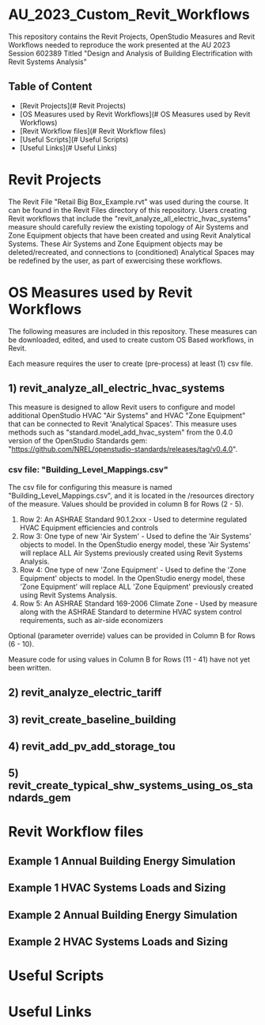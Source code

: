 # AU_2023_Custom_Revit_Workflows
This repository contains the Revit Projects, OpenStudio Measures and Revit Workflows needed to reproduce the work presented at the AU 2023 Session 602389 Titled "Design and Analysis of Building Electrification with Revit Systems Analysis" 

## Table of Content 

* [Revit Projects](# Revit Projects)
* [OS Measures used by Revit Workflows](# OS Measures used by Revit Workflows)
* [Revit Workflow files](# Revit Workflow files)
* [Useful Scripts](# Useful Scripts)
* [Useful Links](# Useful Links)

# Revit Projects

The Revit File "Retail Big Box_Example.rvt" was used during the course. It can be found in the Revit Files directory of this repository. 
Users creating Revit workflows that include the "revit_analyze_all_electric_hvac_systems" measure should carefully review the
existing topology of Air Systems and Zone Equipment objects that have been created and using Revit Analytical Systems.
These Air Systems and Zone Equipment objects may be deleted/recreated, and connections to (conditioned) Analytical Spaces may
be redefined by the user, as part of exwercising these workflows.    

# OS Measures used by Revit Workflows

The following measures are included in this repository. These measures can be downloaded, edited, and used to create custom OS Based workflows, in Revit. 

Each measure requires the user to create (pre-process) at least (1) csv file.

## 1) revit_analyze_all_electric_hvac_systems

This measure is designed to allow Revit users to configure and model additional OpenStudio HVAC "Air Systems" and HVAC "Zone Equipment" 
that can be connected to Revit 'Analytical Spaces'. This measure uses methods such as "standard.model_add_hvac_system" 
from the 0.4.0 version of the OpenStudio Standards gem: "https://github.com/NREL/openstudio-standards/releases/tag/v0.4.0".


### csv file: "Building_Level_Mappings.csv"
The csv file for configuring this measure is named "Building_Level_Mappings.csv", and it is located in the /resources directory of the 
measure. Values should be provided in column B for Rows (2 - 5).  

1. Row 2: An ASHRAE Standard 90.1.2xxx - Used to determine regulated HVAC Equipment efficiencies and controls
2. Row 3: One type of new 'Air System' - Used to define the 'Air Systems' objects to model. In the OpenStudio energy model, these 'Air Systems' will replace ALL Air Systems 
previously created using Revit Systems Analysis.  
3. Row 4: One type of new 'Zone Equipment' - Used to define the 'Zone Equipment' objects to model. In the OpenStudio energy model, these 'Zone Equipment'
 will replace ALL 'Zone Equipment' previously created using Revit Systems Analysis.
4. Row 5: An ASHRAE Standard 169-2006  Climate Zone - Used by measure along with the ASHRAE Standard to determine HVAC system control requirements, such as air-side economizers

Optional (parameter override) values can be provided in Column B for Rows (6 - 10).

Measure code for using values in Column B for Rows (11 - 41) have not yet been written.


## 2) revit_analyze_electric_tariff

## 3) revit_create_baseline_building

## 4) revit_add_pv_add_storage_tou

## 5) revit_create_typical_shw_systems_using_os_standards_gem

# Revit Workflow files

## Example 1 Annual Building Energy Simulation

## Example 1 HVAC Systems Loads and Sizing

## Example 2 Annual Building Energy Simulation

## Example 2 HVAC Systems Loads and Sizing

# Useful Scripts

# Useful Links